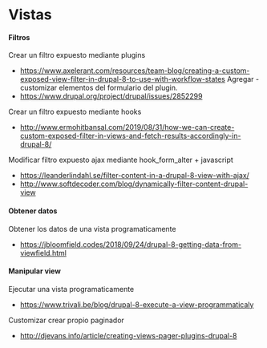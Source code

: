 Vistas
===

#### Filtros
Crear un filtro expuesto mediante plugins
- https://www.axelerant.com/resources/team-blog/creating-a-custom-exposed-view-filter-in-drupal-8-to-use-with-workflow-states
Agregar - customizar elementos del formulario del plugin.
- https://www.drupal.org/project/drupal/issues/2852299

Crear un filtro expuesto mediante hooks
- http://www.ermohitbansal.com/2019/08/31/how-we-can-create-custom-exposed-filter-in-views-and-fetch-results-accordingly-in-drupal-8/

Modificar filtro expuesto ajax mediante hook_form_alter + javascript
- https://leanderlindahl.se/filter-content-in-a-drupal-8-view-with-ajax/
- http://www.softdecoder.com/blog/dynamically-filter-content-drupal-view

#### Obtener datos
Obtener los datos de una vista programaticamente
- https://jbloomfield.codes/2018/09/24/drupal-8-getting-data-from-viewfield.html

#### Manipular view
Ejecutar una vista programaticamente
- https://www.trivali.be/blog/drupal-8-execute-a-view-programmaticaly

Customizar crear propio paginador
- http://djevans.info/article/creating-views-pager-plugins-drupal-8
